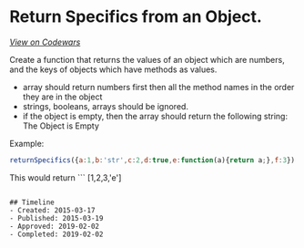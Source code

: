 # Return Specifics from an Object.
[*View on Codewars*](https://www.codewars.com/kata/return-specifics-from-an-object)

Create a function that returns the values of an object which are numbers, and the keys of objects which have methods as values.

- array should return numbers first then all the method names in the order they are in the object
- strings, booleans, arrays should be ignored. 
- if the object is empty, then the array should return the following string: The Object is Empty

Example: 
```javascript
returnSpecifics({a:1,b:'str',c:2,d:true,e:function(a){return a;},f:3})
```
This would return ```
[1,2,3,'e'] 
```

## Timeline
- Created: 2015-03-17
- Published: 2015-03-19
- Approved: 2019-02-02
- Completed: 2019-02-02